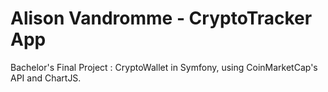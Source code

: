 # Alison Vandromme - CryptoTracker App

Bachelor's Final Project : CryptoWallet in Symfony, using CoinMarketCap's API and ChartJS.
